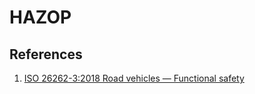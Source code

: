 # HAZOP



## References

1. [ISO 26262-3:2018 Road vehicles — Functional safety ](https://www.iso.org/standard/68383.html)


